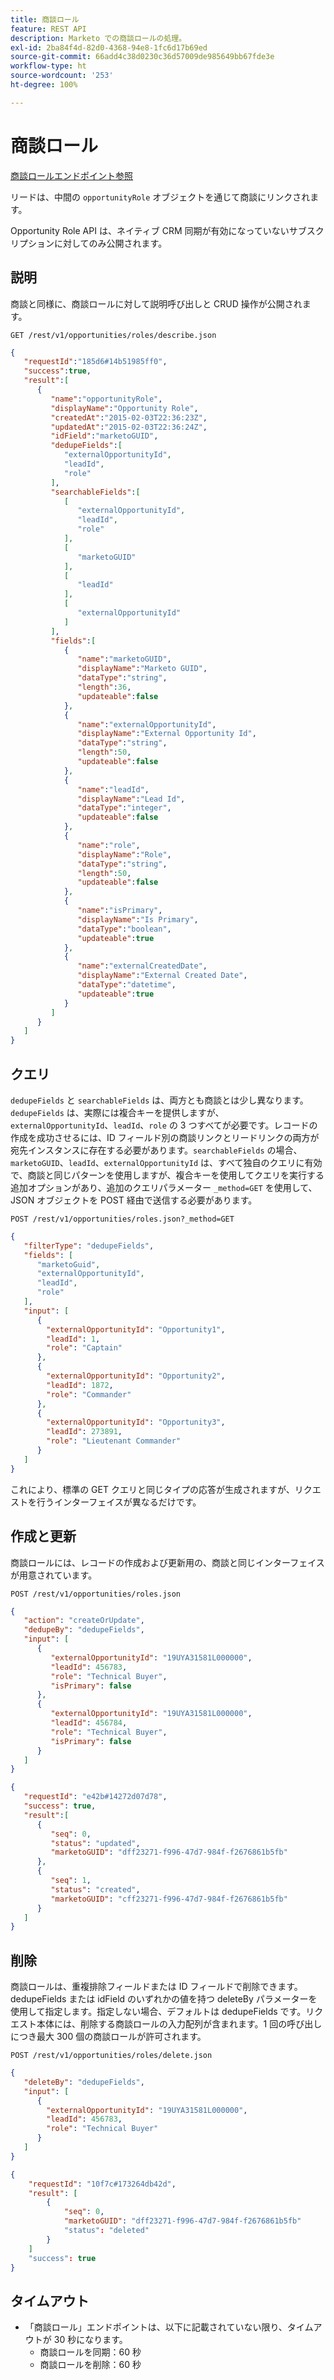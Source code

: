 ```yaml
---
title: 商談ロール
feature: REST API
description: Marketo での商談ロールの処理。
exl-id: 2ba84f4d-82d0-4368-94e8-1fc6d17b69ed
source-git-commit: 66add4c38d0230c36d57009de985649bb67fde3e
workflow-type: ht
source-wordcount: '253'
ht-degree: 100%

---
```


# 商談ロール

[商談ロールエンドポイント参照](https://developer.adobe.com/marketo-apis/api/mapi/#tag/Opportunities/operation/getOpportunityRolesUsingGET)

リードは、中間の `opportunityRole` オブジェクトを通じて商談にリンクされます。

Opportunity Role API は、ネイティブ CRM 同期が有効になっていないサブスクリプションに対してのみ公開されます。

## 説明

商談と同様に、商談ロールに対して説明呼び出しと CRUD 操作が公開されます。

```
GET /rest/v1/opportunities/roles/describe.json
```

```json
{  
   "requestId":"185d6#14b51985ff0",
   "success":true,
   "result":[  
      {  
         "name":"opportunityRole",
         "displayName":"Opportunity Role",
         "createdAt":"2015-02-03T22:36:23Z",
         "updatedAt":"2015-02-03T22:36:24Z",
         "idField":"marketoGUID",
         "dedupeFields":[  
            "externalOpportunityId",
            "leadId",
            "role"
         ],
         "searchableFields":[  
            [  
               "externalOpportunityId",
               "leadId",
               "role"
            ],
            [  
               "marketoGUID"
            ],
            [  
               "leadId"
            ],
            [  
               "externalOpportunityId"
            ]
         ],
         "fields":[  
            {  
               "name":"marketoGUID",
               "displayName":"Marketo GUID",
               "dataType":"string",
               "length":36,
               "updateable":false
            },
            {  
               "name":"externalOpportunityId",
               "displayName":"External Opportunity Id",
               "dataType":"string",
               "length":50,
               "updateable":false
            },
            {  
               "name":"leadId",
               "displayName":"Lead Id",
               "dataType":"integer",
               "updateable":false
            },
            {  
               "name":"role",
               "displayName":"Role",
               "dataType":"string",
               "length":50,
               "updateable":false
            },
            {  
               "name":"isPrimary",
               "displayName":"Is Primary",
               "dataType":"boolean",
               "updateable":true
            },
            {  
               "name":"externalCreatedDate",
               "displayName":"External Created Date",
               "dataType":"datetime",
               "updateable":true
            }
         ]
      }
   ]
}
```

## クエリ

`dedupeFields` と `searchableFields` は、両方とも商談とは少し異なります。`dedupeFields` は、実際には複合キーを提供しますが、`externalOpportunityId`、`leadId`、`role` の 3 つすべてが必要です。レコードの作成を成功させるには、ID フィールド別の商談リンクとリードリンクの両方が宛先インスタンスに存在する必要があります。`searchableFields` の場合、`marketoGUID`、`leadId`、`externalOpportunityId` は、すべて独自のクエリに有効で、商談と同じパターンを使用しますが、複合キーを使用してクエリを実行する追加オプションがあり、追加のクエリパラメーター `_method=GET` を使用して、JSON オブジェクトを POST 経由で送信する必要があります。

```
POST /rest/v1/opportunities/roles.json?_method=GET
```

```json
{  
   "filterType": "dedupeFields",
   "fields": [  
      "marketoGuid",
      "externalOpportunityId",
      "leadId",
      "role"
   ],
   "input": [  
      {  
        "externalOpportunityId": "Opportunity1",
        "leadId": 1,
        "role": "Captain"
      },
      {  
        "externalOpportunityId": "Opportunity2",
        "leadId": 1872,
        "role": "Commander"
      },
      {  
        "externalOpportunityId": "Opportunity3",
        "leadId": 273891,
        "role": "Lieutenant Commander"
      }
   ]
}
```

これにより、標準の GET クエリと同じタイプの応答が生成されますが、リクエストを行うインターフェイスが異なるだけです。

## 作成と更新

商談ロールには、レコードの作成および更新用の、商談と同じインターフェイスが用意されています。

```
POST /rest/v1/opportunities/roles.json
```

```json
{
   "action": "createOrUpdate",
   "dedupeBy": "dedupeFields",
   "input": [
      {  
         "externalOpportunityId": "19UYA31581L000000",
         "leadId": 456783,
         "role": "Technical Buyer",
         "isPrimary": false
      },
      {
         "externalOpportunityId": "19UYA31581L000000",
         "leadId": 456784,
         "role": "Technical Buyer",
         "isPrimary": false
      }
   ]
}
```

```json
{
   "requestId": "e42b#14272d07d78",
   "success": true,
   "result":[
      {
         "seq": 0,
         "status": "updated",
         "marketoGUID": "dff23271-f996-47d7-984f-f2676861b5fb"
      },
      {
         "seq": 1,
         "status": "created",
         "marketoGUID": "cff23271-f996-47d7-984f-f2676861b5fb"
      }
   ]
}
```

## 削除

商談ロールは、重複排除フィールドまたは ID フィールドで削除できます。dedupeFields または idField のいずれかの値を持つ deleteBy パラメーターを使用して指定します。指定しない場合、デフォルトは dedupeFields です。リクエスト本体には、削除する商談ロールの入力配列が含まれます。1 回の呼び出しにつき最大 300 個の商談ロールが許可されます。

```
POST /rest/v1/opportunities/roles/delete.json
```

```json
{  
   "deleteBy": "dedupeFields",
   "input": [  
      {  
        "externalOpportunityId": "19UYA31581L000000",
        "leadId": 456783,
        "role": "Technical Buyer"
      }
   ]
}
```

```json
{
    "requestId": "10f7c#173264db42d",
    "result": [
        {
            "seq": 0,
            "marketoGUID": "dff23271-f996-47d7-984f-f2676861b5fb"
            "status": "deleted"
        }
    ]
    "success": true
}
```

## タイムアウト

- 「商談ロール」エンドポイントは、以下に記載されていない限り、タイムアウトが 30 秒になります。
   - 商談ロールを同期：60 秒
   - 商談ロールを削除：60 秒
